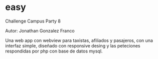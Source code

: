 # easy
Challenge Campus Party 8


Autor: Jonathan Gonzalez Franco


Una web app con webview para taxistas, afiliados y pasajeros, con una interfaz simple, diseñado con responsive desing y las peteciones respondidas por php con base de datos mysql.

